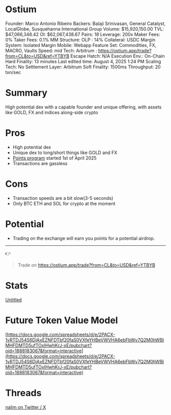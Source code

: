 # Ostium

Founder: Marco Antonio Ribeiro
Backers: Balaji Srinivasan, General Catalyst, LocalGlobe, Susquehanna International Group
Volume: $15,920,150.00
TVL: $47,066,348.42
OI: $62,067,438.67
Pairs: 18
Leverage: 200x
Maker Fees: 0%
Taker Fees: 0.1%
MM Structure: OLP : 14%
Collateral: USDC
Margin System: Isolated Margin
Mobile: Webapp
Feature Set: Commodities, FX, MACRO, Vaults
Speed: mid
Tech: Arbitrum
: https://ostium.app/trade?from=CL&to=USD&ref=YTBYB
Escape Hatch: N/A
Execution Env.: On-Chain
Hard Finality: 13 minutes
Last edited time: August 4, 2025 1:24 PM
Scaling Tech: No
Settlement Layer: Arbitrum
Soft Finality: 1500ms
Throughput: 20 txn/sec

# Summary

High potential dex with a capable founder and unique offering, with assets like GOLD, FX and indices along-side crypto

# Pros

- High potential dex
- Unique dex to long/short things like GOLD and FX
- [Points program](https://x.com/OstiumLabs/status/1906755528703066246) started 1st of April 2025
- Transactions are gassless

# Cons

- Transaction speeds are a bit slow(3-5 seconds)
- Only BTC ETH and SOL for crypto at the moment

# Potential

- Trading on the exchange will earn you points for a potential airdrop.

---

<aside>
👉

> Trade on  https://ostium.app/trade?from=CL&to=USD&ref=YTBYB
> 
</aside>

# Stats

[Untitled](Ostium%202450ef85b7588128869bf8cc701b347f/Untitled%202450ef85b75881a480efc2da5d75e9e3.csv)

# Future Token Value Model

[https://docs.google.com/spreadsheets/d/e/2PACX-1vRTDJ54S6DjAxEZNFDTbf20faS0VXfeYHBeVWVHA6ebFbWv7Q2M0hWBjMHFDMTD5ufTOxIHwhKrJ-xE/pubchart?oid=1888183067&format=interactive](https://docs.google.com/spreadsheets/d/e/2PACX-1vRTDJ54S6DjAxEZNFDTbf20faS0VXfeYHBeVWVHA6ebFbWv7Q2M0hWBjMHFDMTD5ufTOxIHwhKrJ-xE/pubchart?oid=1888183067&format=interactive)

# Threads

[nalim on Twitter / X](https://x.com/nalimboi/status/1909577014786322884)